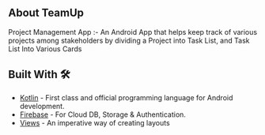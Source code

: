 ## About TeamUp
Project Management App :- An Android App that helps keep track of various projects among stakeholders by dividing a Project into Task List, and Task List Into Various Cards

## Built With 🛠
- [Kotlin](https://kotlinlang.org/) - First class and official programming language for Android development.
- [Firebase](https://firebase.google.com/) - For Cloud DB, Storage & Authentication.
- [Views](https://developer.android.com/develop/ui/views/layout/declaring-layout) - An imperative way of creating layouts

